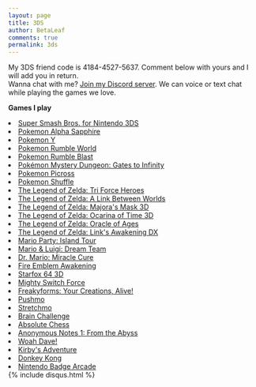 ```yaml
---
layout: page
title: 3DS
author: BetaLeaf
comments: true
permalink: 3ds
---
```

<div class="panel panel-default">
		<div class="panel-body">
			<div class="blogpost">
My 3DS friend code is 4184-4527-5637. Comment below with yours and I will add you in return.  <br>
Wanna chat with me? <a href="https://discord.gg/7SwnhSR">Join my Discord server</a>. We can voice or text chat while playing the games we love.  


**Games I play**  

<li><a href="https://en.wikipedia.org/wiki/Super_Smash_Bros._for_Nintendo_3DS_and_Wii_U">Super Smash Bros. for Nintendo 3DS</a></li>
<li><a href="https://en.wikipedia.org/wiki/Pok%C3%A9mon_Omega_Ruby_and_Alpha_Sapphire">Pokemon Alpha Sapphire</a></li>
<li><a href="https://en.wikipedia.org/wiki/Pok%C3%A9mon_X_and_Y">Pokemon Y</a></li>
<li><a href="https://en.wikipedia.org/wiki/Pok%C3%A9mon_Rumble_World">Pokemon Rumble World</a></li>
<li><a href="https://en.wikipedia.org/wiki/Pok%C3%A9mon_Rumble_Blast">Pokemon Rumble Blast</a></li>
<li><a href="https://en.wikipedia.org/wiki/Pok%C3%A9mon_Mystery_Dungeon:_Gates_to_Infinity">Pokémon Mystery Dungeon: Gates to Infinity</a></li>
<li><a href="https://en.wikipedia.org/wiki/Pok%C3%A9mon_Picross">Pokemon Picross</a></li>
<li><a href="https://en.wikipedia.org/wiki/Pok%C3%A9mon_Shuffle">Pokemon Shuffle</a></li>
<li><a href="https://en.wikipedia.org/wiki/The_Legend_of_Zelda:_Tri_Force_Heroes">The Legend of Zelda: Tri Force Heroes</a></li>
<li><a href="https://en.wikipedia.org/wiki/The_Legend_of_Zelda:_A_Link_Between_Worlds">The Legend of Zelda: A Link Between Worlds</a></li>
<li><a href="https://en.wikipedia.org/wiki/The_Legend_of_Zelda:_Majora%27s_Mask_3D">The Legend of Zelda: Majora's Mask 3D</a></li>
<li><a href="https://en.wikipedia.org/wiki/The_Legend_of_Zelda:_Ocarina_of_Time_3D">The Legend of Zelda: Ocarina of Time 3D</a></li>
<li><a href="https://en.wikipedia.org/wiki/The_Legend_of_Zelda:_Oracle_of_Seasons_and_Oracle_of_Ages">The Legend of Zelda: Oracle of Ages</a></li>
<li><a href="https://en.wikipedia.org/wiki/The_Legend_of_Zelda:_Link%27s_Awakening">The Legend of Zelda: Link's Awakening DX</a></li>
<li><a href="https://en.wikipedia.org/wiki/Mario_Party:_Island_Tour">Mario Party: Island Tour</a></li>
<li><a href="https://en.wikipedia.org/wiki/Mario_%26_Luigi:_Dream_Team">Mario & Luigi: Dream Team</a></li>
<li><a href="https://en.wikipedia.org/wiki/Dr._Mario:_Miracle_Cure">Dr. Mario: Miracle Cure</a></li>
<li><a href="https://en.wikipedia.org/wiki/Fire_Emblem_Awakening">Fire Emblem Awakening</a></li>
<li><a href="https://en.wikipedia.org/wiki/Star_Fox_64_3D">Starfox 64 3D</a></li>
<li><a href="https://en.wikipedia.org/wiki/Mighty_Switch_Force!">Mighty Switch Force</a></li>
<li><a href="https://en.wikipedia.org/wiki/Freakyforms:_Your_Creations,_Alive!">Freakyforms: Your Creations, Alive!</a></li>
<li><a href="https://en.wikipedia.org/wiki/Pushmo">Pushmo</a></li>
<li><a href="https://en.wikipedia.org/wiki/Stretchmo">Stretchmo</a></li>
<li><a href="https://en.wikipedia.org/wiki/Brain_Challenge">Brain Challenge</a></li>
<li><a href="http://www.nintendo.com/games/detail/DlRqpAVfTIv4uArqbdU6HnKevsHPGxQ1">Absolute Chess</a></li>
<li><a href="http://www.nintendo.com/games/detail/872YEigeEw0NJZtbiBVCRp1nsNkqW2q1">Anonymous Notes 1: From the Abyss</a></li>
<li><a href="https://en.wikipedia.org/wiki/Woah_Dave!">Woah Dave!</a></li>
<li><a href="https://en.wikipedia.org/wiki/Kirby%27s_Adventure">Kirby's Adventure</a></li>
<li><a href="https://en.wikipedia.org/wiki/Donkey_Kong_(Game_Boy)">Donkey Kong</a></li>
<li><a href="https://en.wikipedia.org/wiki/Nintendo_Badge_Arcade">Nintendo Badge Arcade</a></li>
</div></div></div>  
{% include disqus.html %}